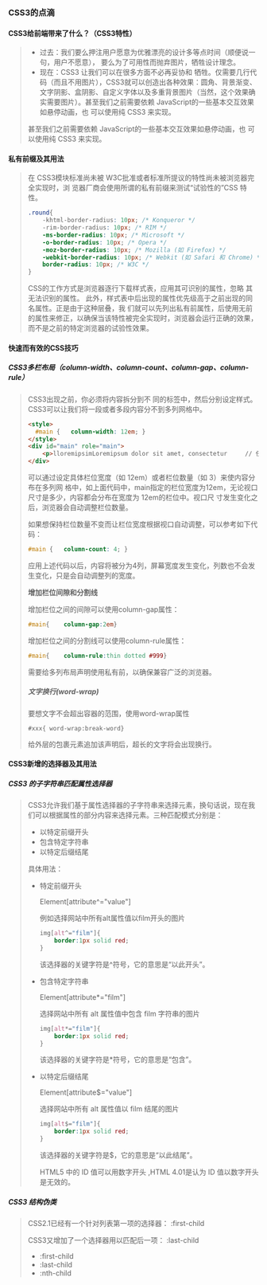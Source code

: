 ### CSS3的点滴

#### CSS3给前端带来了什么？（CSS3特性）

> - 过去：我们要么押注用户愿意为优雅漂亮的设计多等点时间（顺便说一句，用户不愿意）， 要么为了可用性而抛弃图片，牺牲设计理念。
> - 现在：CSS3 让我们可以在很多方面不必再妥协和 牺牲。仅需要几行代码（而且不用图片），CSS3就可以创造出各种效果：圆角、背景渐变、文字阴影、盒阴影、自定义字体以及多重背景图片（当然，这个效果确实需要图片）。甚至我们之前需要依赖 JavaScript的一些基本交互效果如悬停动画，也 可以使用纯 CSS3 来实现。
>
> 甚至我们之前需要依赖 JavaScript的一些基本交互效果如悬停动画，也 可以使用纯 CSS3 来实现。

#### 私有前缀及其用法 

> 在 CSS3模块标准尚未被 W3C批准或者标准所提议的特性尚未被浏览器完全实现时，浏 览器厂商会使用所谓的私有前缀来测试“试验性的”CSS 特性。
>
> ```css
> .round{   
>     -khtml-border-radius: 10px; /* Konqueror */   
>     -rim-border-radius: 10px; /* RIM */   
>     -ms-border-radius: 10px; /* Microsoft */   
>     -o-border-radius: 10px; /* Opera */   
>     -moz-border-radius: 10px; /* Mozilla (如 Firefox) */   
>     -webkit-border-radius: 10px; /* Webkit (如 Safari 和 Chrome) */   
>     border-radius: 10px; /* W3C */ 
> } 
> ```
>
> CSS的工作方式是浏览器逐行下载样式表，应用其可识别的属性，忽略 其无法识别的属性。 此外，样式表中后出现的属性优先级高于之前出现的同名属性。正是由于这种层叠，我 们就可以先列出私有前属性，后使用无前的属性来修正，以确保当该特性被完全实现时，浏览器会运行正确的效果，而不是之前的特定浏览器的试验性效果。 

#### 快速而有效的CSS技巧

##### CSS3多栏布局（column-width、column-count、column-gap、column-rule）

> CSS3出现之前，你必须将内容拆分到不 同的标签中，然后分别设定样式。CSS3可以让我们将一段或者多段内容分不到多列网格中。
>
> ```html
> <style>
> 	#main {   column-width: 12em; }	
> </style>
> <div id="main" role="main">    
>     <p>lloremipsimLoremipsum dolor sit amet, consectetur     // 任意文字 // </p>     		<p>lloremipsimLoremipsum dolor sit amet, consectetur     // 任意文字 // </p> 
> </div>
> ```
>
> 可以通过设定具体栏位宽度（如 12em）或者栏位数量（如 3）来使内容分布在多列网 格中，如上面代码中，main指定的栏位宽度为12em，无论视口尺寸是多少，内容都会分布在宽度为 12em的栏位中。视口尺 寸发生变化之后，浏览器会自动调整栏位数量。
>
> 如果想保持栏位数量不变而让栏位宽度根据视口自动调整，可以参考如下代码： 
>
> ```css
> #main {   column-count: 4; } 
> ```
>
> 应用上述代码以后，内容将被分为4列，屏幕宽度发生变化，列数也不会发生变化，只是会自动调整列的宽度。
>
> **增加栏位间隙和分割线**
>
> 增加栏位之间的间隙可以使用column-gap属性：
>
> ```css
> #main{	column-gap:2em}
> ```
>
> 增加栏位之间的分割线可以使用column-rule属性：
>
> ```css
> #main{	column-rule:thin dotted #999}
> ```
>
> 需要给多列布局声明使用私有前，以确保兼容广泛的浏览器。 
>
> ##### 文字换行(word-wrap)
>
> 要想文字不会超出容器的范围，使用word-wrap属性
>
> ```
> #xxx{	word-wrap:break-word}
> ```
>
> 给外层的包裹元素追加该声明后，超长的文字将会出现换行。

#### CSS3新增的选择器及其用法

#####  CSS3 的子字符串匹配属性选择器 

> CSS3允许我们基于属性选择器的子字符串来选择元素，换句话说，现在我们可以根据属性的部分内容来选择元素。三种匹配模式分别是：
>
> - 以特定前缀开头
> - 包含特定字符串
> - 以特定后缀结尾
>
> 具体用法：
>
> - 特定前缀开头
>
>   Element[attribute^="value"]
>
>   例如选择网站中所有alt属性值以film开头的图片
>
>   ```css
>   img[alt^="film"]{
>       border:1px solid red;
>   }
>   ```
>
>   该选择器的关键字符是^符号，它的意思是“以此开头”。 
>
> - 包含特定字符串
>
>   Element[attribute*="film"]
>
>   选择网站中所有 alt 属性值中包含 film 字符串的图片
>
>   ```css
>   img[alt*="film"]{
>       border:1px solid red;
>   }
>   ```
>
>   该选择器的关键字符是*符号，它的意思是“包含”。 
>
> - 以特定后缀结尾
>
>   Element[attribute$="value"]
>
>   选择网站中所有 alt 属性值以 film 结尾的图片
>
>   ```css
>   img[alt$="film"]{
>       border:1px solid red;
>   }
>   ```
>
>   该选择器的关键字符是$，它的意思是“以此结尾”。 
>
>   HTML5 中的 ID 值可以用数字开头 ,HTML 4.01是认为 ID 值以数字开头是无效的。

##### CSS3 结构伪类 

> CSS2.1已经有一个针对列表第一项的选择器： :first-child
>
> CSS3又增加了一个选择器用以匹配后一项： :last-child
>
> - :first-child
> - :last-child
> - :nth-child